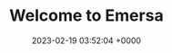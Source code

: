 ---
layout: 3dtest18
permalink: /
title:  "Welcome to Emersa"
date:   2023-02-19 03:52:04 +0000
categories: jekyll update
---